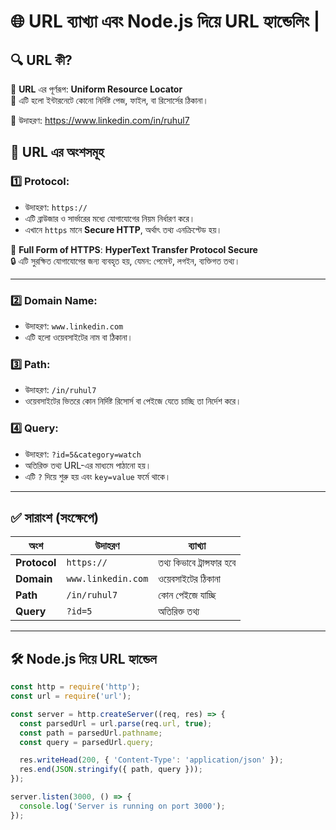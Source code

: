 # 🌐 URL ব্যাখ্যা এবং Node.js দিয়ে URL হ্যান্ডেলিং |



## 🔍 URL কী?

🔹 **URL** এর পূর্ণরূপ: **Uniform Resource Locator**  
🔹 এটি হলো ইন্টারনেটে কোনো নির্দিষ্ট পেজ, ফাইল, বা রিসোর্সের ঠিকানা।

🧪 উদাহরণ:
https://www.linkedin.com/in/ruhul7


## 🧩 URL এর অংশসমূহ

### 1️⃣ Protocol:
- উদাহরণ: `https://`
- এটি ব্রাউজার ও সার্ভারের মধ্যে যোগাযোগের নিয়ম নির্ধারণ করে।
- এখানে `https` মানে **Secure HTTP**, অর্থাৎ তথ্য এনক্রিপ্টেড হয়।

🔐 **Full Form of HTTPS**: **HyperText Transfer Protocol Secure**  
🔒 এটি সুরক্ষিত যোগাযোগের জন্য ব্যবহৃত হয়, যেমন: পেমেন্ট, লগইন, ব্যক্তিগত তথ্য।

---

### 2️⃣ Domain Name:
- উদাহরণ: `www.linkedin.com`
- এটি হলো ওয়েবসাইটের নাম বা ঠিকানা।

### 3️⃣ Path:
- উদাহরণ: `/in/ruhul7`
- ওয়েবসাইটের ভিতরে কোন নির্দিষ্ট রিসোর্স বা পেইজে যেতে চাচ্ছি তা নির্দেশ করে।

### 4️⃣ Query:
- উদাহরণ: `?id=5&category=watch`
- অতিরিক্ত তথ্য URL-এর মাধ্যমে পাঠানো হয়।
- এটি `?` দিয়ে শুরু হয় এবং `key=value` ফর্মে থাকে।

---

## ✅ সারাংশ (সংক্ষেপে)

| অংশ | উদাহরণ | ব্যাখ্যা |
|------|--------|----------|
| **Protocol** | `https://` | তথ্য কিভাবে ট্রান্সফার হবে |
| **Domain** | `www.linkedin.com` | ওয়েবসাইটের ঠিকানা |
| **Path** | `/in/ruhul7` | কোন পেইজে যাচ্ছি |
| **Query** | `?id=5` | অতিরিক্ত তথ্য |

---

## 🛠️ Node.js দিয়ে URL হ্যান্ডেল

```js
const http = require('http');
const url = require('url');

const server = http.createServer((req, res) => {
  const parsedUrl = url.parse(req.url, true);
  const path = parsedUrl.pathname;
  const query = parsedUrl.query;

  res.writeHead(200, { 'Content-Type': 'application/json' });
  res.end(JSON.stringify({ path, query }));
});

server.listen(3000, () => {
  console.log('Server is running on port 3000');
});
